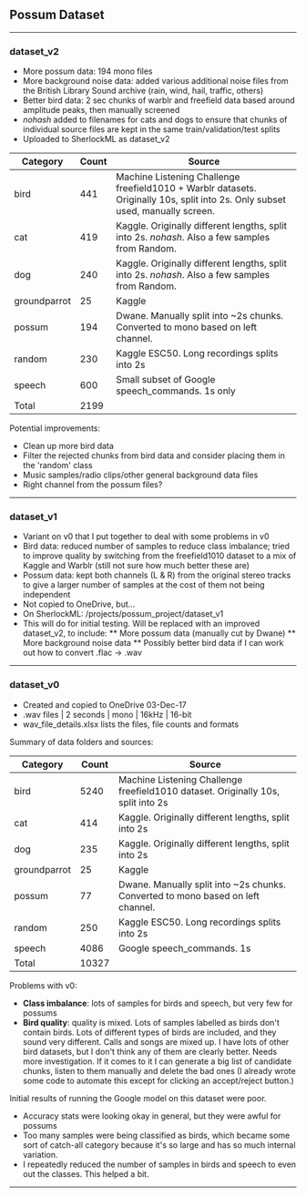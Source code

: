 ## Possum Dataset
***
### dataset_v2
* More possum data: 194 mono files
* More background noise data: added various additional noise files from the British Library Sound archive (rain, wind, hail, traffic, others)
* Better bird data: 2 sec chunks of warblr and freefield data based around amplitude peaks, then manually screened
* _nohash_ added to filenames for cats and dogs to ensure that chunks of individual source files are kept in the same train/validation/test splits
* Uploaded to SherlockML as dataset_v2

| Category |	Count | Source |
| ---------| -------| -------|
| bird | 441 | Machine Listening Challenge freefield1010 + Warblr datasets. Originally 10s, split into 2s. Only subset used, manually screen. |
| cat	| 419 | Kaggle. Originally different lengths, split into 2s. _nohash_. Also a few samples from Random. |
| dog	| 240 | Kaggle. Originally different lengths, split into 2s. _nohash_. Also a few samples from Random. |
| groundparrot	| 25 | Kaggle |
| possum	| 194 | Dwane. Manually split into ~2s chunks. Converted to mono based on left channel.|
| random	| 230 | Kaggle ESC50. Long recordings splits into 2s |
| speech	| 600 | Small subset of Google speech_commands. 1s only |
| Total	| 2199 |  |

Potential improvements:
* Clean up more bird data
* Filter the rejected chunks from bird data and consider placing them in the 'random' class
* Music samples/radio clips/other general background data files
* Right channel from the possum files?

***
### dataset_v1
* Variant on v0 that I put together to deal with some problems in v0
* Bird data: reduced number of samples to reduce class imbalance; tried to improve quality by switching from the freefield1010 dataset to a mix of Kaggle and Warblr (still not sure how much better these are)
* Possum data: kept both channels (L & R) from the original stereo tracks to give a larger number of samples at the cost of them not being independent
* Not copied to OneDrive, but...
* On SherlockML: /projects/possum_project/dataset_v1 
* This will do for initial testing. Will be replaced with an improved dataset_v2, to include:
** More possum data (manually cut by Dwane)
** More background noise data
** Possibly better bird data if I can work out how to convert .flac -> .wav

***
### dataset_v0
* Created and copied to OneDrive 03-Dec-17
* .wav files | 2 seconds | mono | 16kHz | 16-bit
* wav_file_details.xlsx lists the files, file counts and formats

Summary of data folders and sources:

| Category |	Count | Source |
| ---------| -------| -------|
| bird | 5240 | Machine Listening Challenge freefield1010 dataset. Originally 10s, split into 2s |
| cat	| 414 | Kaggle. Originally different lengths, split into 2s |
| dog	| 235 | Kaggle. Originally different lengths, split into 2s |
| groundparrot	| 25 | Kaggle |
| possum	| 77 | Dwane. Manually split into ~2s chunks. Converted to mono based on left channel.|
| random	| 250 | Kaggle ESC50. Long recordings splits into 2s |
| speech	| 4086 | Google speech_commands. 1s |
| Total	| 10327 |  |

Problems with v0:
* **Class imbalance**: lots of samples for birds and speech, but very few for possums
* **Bird quality**: quality is mixed. Lots of samples labelled as birds don't contain birds. Lots of different types of birds are included, and they sound very different. Calls and songs are mixed up. I have lots of other bird datasets, but I don't think any of them are clearly better. Needs more investigation. If it comes to it I can generate a big list of candidate chunks, listen to them manually and delete the bad ones (I already wrote some code to automate this except for clicking an accept/reject button.)

Initial results of running the Google model on this dataset were poor.
* Accuracy stats were looking okay in general, but they were awful for possums
* Too many samples were being classified as birds, which became some sort of catch-all category because it's so large and has so much internal variation.
* I repeatedly reduced the number of samples in birds and speech to even out the classes. This helped a bit.


***
